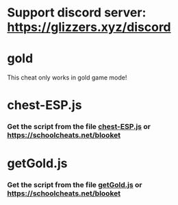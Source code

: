 # Support discord server: https://glizzers.xyz/discord

# gold

This cheat only works in gold game mode!

# chest-ESP.js

### Get the script from the file [chest-ESP.js](https://raw.githubusercontent.com/glixzzy/blooket-hack/main/gold/chestESP.js) or https://schoolcheats.net/blooket

# getGold.js

### Get the script from the file [getGold.js](https://raw.githubusercontent.com/glixzzy/blooket-hack/main/gold/getGold.js) or https://schoolcheats.net/blooket